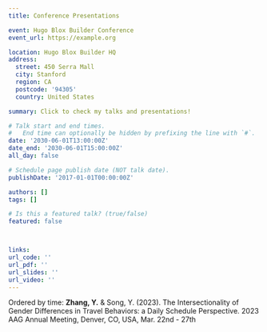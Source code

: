 ```yaml
---
title: Conference Presentations

event: Hugo Blox Builder Conference
event_url: https://example.org

location: Hugo Blox Builder HQ
address:
  street: 450 Serra Mall
  city: Stanford
  region: CA
  postcode: '94305'
  country: United States

summary: Click to check my talks and presentations!

# Talk start and end times.
#   End time can optionally be hidden by prefixing the line with `#`.
date: '2030-06-01T13:00:00Z'
date_end: '2030-06-01T15:00:00Z'
all_day: false

# Schedule page publish date (NOT talk date).
publishDate: '2017-01-01T00:00:00Z'

authors: []
tags: []

# Is this a featured talk? (true/false)
featured: false



links:
url_code: ''
url_pdf: ''
url_slides: ''
url_video: ''
---
```




Ordered by time:
**Zhang, Y.** & Song, Y. (2023). The Intersectionality of Gender Differences in Travel Behaviors: a Daily Schedule Perspective. 2023 AAG Annual Meeting, Denver, CO, USA, Mar. 22nd - 27th

